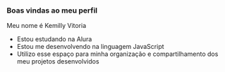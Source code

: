 ### Boas vindas ao meu perfil
Meu nome é Kemilly Vitoria

* Estou estudando na Alura
* Estou me desenvolvendo na linguagem JavaScript
* Utilizo esse espaço para minha organização e compartilhamento dos meu projetos desenvolvidos
